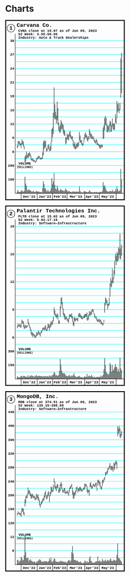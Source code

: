 <h1>Charts</h1>
<svg width="4.0in" height="6.0in" viewBox="0 0 624 936" xmlns="http://www.w3.org/2000/svg" version="1.1">
<path d="M52 864 H623 m0 -36 H52 m0 -36 H623 m0 -36 H52 m0 -36 H623 m0 -36 H52 m0 -36 H623 m0 -36 H52 m0 -36 H623 m0 -36 H52 m0 -36 H623 m0 -36 H52 m0 -36 H623 m0 -36 H52 m0 -36 H623 m0 -36 H52 m0 -36 H623 m0 -36 H52 m0 -36 H623 m0 -36 H52 m0 -36 H623 m0 -36 H52 m0 -36 " fill="none" stroke="cyan" stroke-width="2" />
<path d="M1 1 H623 V935 H1 z" fill="none" stroke="black" stroke-width="8" />
<path d="M52 72 V900 H623" fill="none" stroke="black" stroke-width="2" />
<circle cx="30" cy="43" r="20" fill="none" stroke="black" stroke-width="2" />
<text x="30" y="51" font-family="courier" font-size="28" font-weight="bold" fill="black" text-anchor="middle">1</text>
<text x="60" y="36" font-family="courier" font-size="28" font-weight="bold" fill="black" text-anchor="start">Carvana Co.</text>
<text x="68" y="61" font-family="courier" font-size="18" font-weight="bold" fill="black" text-anchor="start">CVNA close at 19.07 as of Jun 09, 2023</text>
<text x="68" y="79" font-family="courier" font-size="18" font-weight="bold" fill="black" text-anchor="start">52 Week: 3.55-58.05</text>
<text x="68" y="97" font-family="courier" font-size="18" font-weight="bold" fill="black" text-anchor="start">Industry: Auto &amp; Truck Dealerships</text>
<!-- y_diff=3.00 (2.97) high=27.33 low=3.55 mid=15.44 -->
<!-- y_diff=3.00 high=30.00 low=6.00 mid=18.00 -->
<text x="47" y="114" font-family="courier" font-size="18" font-weight="bold" fill="black" text-anchor="end">30</text>
<text x="47" y="186" font-family="courier" font-size="18" font-weight="bold" fill="black" text-anchor="end">27</text>
<text x="47" y="258" font-family="courier" font-size="18" font-weight="bold" fill="black" text-anchor="end">24</text>
<text x="47" y="330" font-family="courier" font-size="18" font-weight="bold" fill="black" text-anchor="end">21</text>
<text x="47" y="402" font-family="courier" font-size="18" font-weight="bold" fill="black" text-anchor="end">18</text>
<text x="47" y="474" font-family="courier" font-size="18" font-weight="bold" fill="black" text-anchor="end">15</text>
<text x="47" y="546" font-family="courier" font-size="18" font-weight="bold" fill="black" text-anchor="end">12</text>
<text x="47" y="618" font-family="courier" font-size="18" font-weight="bold" fill="black" text-anchor="end">9</text>
<text x="47" y="690" font-family="courier" font-size="18" font-weight="bold" fill="black" text-anchor="end">6</text>
<path d="M607 172 v207 M603 201 v203 M599 432 v34 M595 462 v22 M591 433 v37 M587 438 v40 M583 421 v90 M579 510 v28 M575 490 v44 M571 540 v30 M567 537 v34 M563 539 v27 M559 512 v41 M555 546 v33 M551 530 v51 M547 524 v26 M543 543 v39 M539 552 v21 M535 549 v34 M531 543 v39 M527 510 v38 M523 499 v44 M519 509 v63 M515 547 v68 M511 559 v58 M507 649 v12 M503 647 v12 M499 651 v15 M495 648 v19 M491 648 v14 M487 644 v9 M483 639 v10 M479 624 v24 M475 619 v16 M471 629 v13 M467 623 v14 M463 615 v13 M459 605 v12 M455 606 v12 M451 592 v26 M447 593 v13 M443 580 v36 M439 567 v30 M435 603 v17 M431 611 v20 M427 602 v23 M423 594 v18 M419 584 v25 M415 593 v24 M411 612 v22 M407 638 v12 M403 642 v12 M399 625 v21 M395 624 v12 M391 600 v38 M387 582 v44 M383 633 v21 M379 640 v22 M375 638 v21 M371 645 v22 M367 655 v17 M363 636 v33 M359 645 v17 M355 626 v29 M351 604 v23 M347 606 v14 M343 598 v18 M339 578 v30 M335 582 v22 M331 594 v31 M327 598 v21 M323 590 v30 M319 612 v27 M315 610 v36 M311 577 v25 M307 568 v30 M303 545 v44 M299 542 v24 M295 530 v35 M291 520 v54 M287 546 v40 M283 555 v28 M279 534 v39 M275 458 v86 M271 425 v95 M267 497 v40 M263 477 v37 M259 438 v78 M255 351 v155 M251 483 v108 M247 559 v49 M243 567 v66 M239 633 v42 M235 656 v24 M231 667 v14 M227 646 v22 M223 650 v21 M219 670 v11 M215 664 v18 M211 628 v33 M207 630 v33 M203 625 v46 M199 633 v70 M195 688 v32 M191 716 v7 M187 713 v9 M183 717 v8 M179 709 v9 M175 705 v13 M171 710 v11 M167 714 v10 M163 719 v16 M159 733 v7 M155 731 v7 M151 727 v6 M147 725 v11 M143 719 v12 M139 721 v9 M135 708 v19 M131 695 v14 M127 686 v19 M123 693 v20 M119 692 v24 M115 703 v12 M111 685 v36 M107 702 v32 M103 710 v31 M99 655 v16 M95 632 v25 M91 631 v17 M87 621 v24 M83 642 v22 M79 640 v12 M75 632 v17 M71 629 v13 M67 630 v28 M63 653 v13 " fill="none" stroke="black" stroke-width="2" stroke-linecap="round" />
<!-- vol_mul=1000000 vol_high=175.781000 postfix=[MILLIONS] y_diff=100.0 -->
<text x="47" y="762" font-family="courier" font-size="18" font-weight="bold" fill="black" text-anchor="end">200</text>
<text x="47" y="834" font-family="courier" font-size="18" font-weight="bold" fill="black" text-anchor="end">100</text>
<text x="102" y="750" font-family="courier" font-size="18" font-weight="bold" fill="black" text-anchor="middle">VOLUME</text>
<text x="102" y="768" font-family="courier" font-size="14" font-weight="bold" fill="black" text-anchor="middle">(MILLIONS)</text>
<path d="M607 900 v-71 M603 900 v-126 M599 900 v-15 M595 900 v-11 M591 900 v-10 M587 900 v-22 M583 900 v-35 M579 900 v-12 M575 900 v-22 M571 900 v-9 M567 900 v-9 M563 900 v-10 M559 900 v-18 M555 900 v-9 M551 900 v-11 M547 900 v-11 M543 900 v-10 M539 900 v-7 M535 900 v-9 M531 900 v-11 M527 900 v-17 M523 900 v-30 M519 900 v-40 M515 900 v-36 M511 900 v-57 M507 900 v-12 M503 900 v-5 M499 900 v-7 M495 900 v-7 M491 900 v-5 M487 900 v-5 M483 900 v-3 M479 900 v-6 M475 900 v-6 M471 900 v-4 M467 900 v-6 M463 900 v-5 M459 900 v-4 M455 900 v-4 M451 900 v-6 M447 900 v-5 M443 900 v-11 M439 900 v-15 M435 900 v-6 M431 900 v-5 M427 900 v-6 M423 900 v-6 M419 900 v-9 M415 900 v-9 M411 900 v-11 M407 900 v-4 M403 900 v-4 M399 900 v-5 M395 900 v-5 M391 900 v-13 M387 900 v-35 M383 900 v-7 M379 900 v-6 M375 900 v-9 M371 900 v-8 M367 900 v-6 M363 900 v-8 M359 900 v-7 M355 900 v-11 M351 900 v-7 M347 900 v-5 M343 900 v-7 M339 900 v-7 M335 900 v-10 M331 900 v-11 M327 900 v-8 M323 900 v-14 M319 900 v-17 M315 900 v-25 M311 900 v-15 M307 900 v-9 M303 900 v-14 M299 900 v-14 M295 900 v-15 M291 900 v-22 M287 900 v-18 M283 900 v-12 M279 900 v-13 M275 900 v-26 M271 900 v-39 M267 900 v-18 M263 900 v-23 M259 900 v-43 M255 900 v-106 M251 900 v-62 M247 900 v-47 M243 900 v-78 M239 900 v-25 M235 900 v-13 M231 900 v-8 M227 900 v-9 M223 900 v-18 M219 900 v-9 M215 900 v-12 M211 900 v-25 M207 900 v-24 M203 900 v-48 M199 900 v-62 M195 900 v-27 M191 900 v-4 M187 900 v-6 M183 900 v-6 M179 900 v-7 M175 900 v-8 M171 900 v-9 M167 900 v-8 M163 900 v-12 M159 900 v-8 M155 900 v-7 M151 900 v-5 M147 900 v-12 M143 900 v-9 M139 900 v-7 M135 900 v-12 M131 900 v-13 M127 900 v-19 M123 900 v-16 M119 900 v-19 M115 900 v-13 M111 900 v-38 M107 900 v-50 M103 900 v-85 M99 900 v-11 M95 900 v-8 M91 900 v-9 M87 900 v-16 M83 900 v-12 M79 900 v-6 M75 900 v-7 M71 900 v-6 M67 900 v-17 M63 900 v-9 " fill="none" stroke="black" stroke-width="2" stroke-linecap="round" />
<path d="M579 900 v36 M491 900 v36 M415 900 v36 M323 900 v36 M247 900 v36 M167 900 v36 M83 900 v36 " fill="none" stroke="black" stroke-width="2" stroke-linecap="round" />
<!-- dt_cnt=7 -->
<text x="125" y="923" font-family="courier" font-size="18" font-weight="bold" fill="black" text-anchor="middle">Dec'22</text>
<text x="207" y="923" font-family="courier" font-size="18" font-weight="bold" fill="black" text-anchor="middle">Jan'23</text>
<text x="285" y="923" font-family="courier" font-size="18" font-weight="bold" fill="black" text-anchor="middle">Feb'23</text>
<text x="369" y="923" font-family="courier" font-size="18" font-weight="bold" fill="black" text-anchor="middle">Mar'23</text>
<text x="453" y="923" font-family="courier" font-size="18" font-weight="bold" fill="black" text-anchor="middle">Apr'23</text>
<text x="535" y="923" font-family="courier" font-size="18" font-weight="bold" fill="black" text-anchor="middle">May'23</text>
</svg>

<br>
<br>

<svg width="4.0in" height="6.0in" viewBox="0 0 624 936" xmlns="http://www.w3.org/2000/svg" version="1.1">
<path d="M52 864 H623 m0 -36 H52 m0 -36 H623 m0 -36 H52 m0 -36 H623 m0 -36 H52 m0 -36 H623 m0 -36 H52 m0 -36 H623 m0 -36 H52 m0 -36 H623 m0 -36 H52 m0 -36 H623 m0 -36 H52 m0 -36 H623 m0 -36 H52 m0 -36 H623 m0 -36 H52 m0 -36 H623 m0 -36 H52 m0 -36 H623 m0 -36 H52 m0 -36 " fill="none" stroke="cyan" stroke-width="2" />
<path d="M1 1 H623 V935 H1 z" fill="none" stroke="black" stroke-width="8" />
<path d="M52 72 V900 H623" fill="none" stroke="black" stroke-width="2" />
<circle cx="30" cy="43" r="20" fill="none" stroke="black" stroke-width="2" />
<text x="30" y="51" font-family="courier" font-size="28" font-weight="bold" fill="black" text-anchor="middle">2</text>
<text x="60" y="36" font-family="courier" font-size="28" font-weight="bold" fill="black" text-anchor="start">Palantir Technologies Inc.</text>
<text x="68" y="61" font-family="courier" font-size="18" font-weight="bold" fill="black" text-anchor="start">PLTR close at 15.02 as of Jun 09, 2023</text>
<text x="68" y="79" font-family="courier" font-size="18" font-weight="bold" fill="black" text-anchor="start">52 Week: 5.92-17.16</text>
<text x="68" y="97" font-family="courier" font-size="18" font-weight="bold" fill="black" text-anchor="start">Industry: Software—Infrastructure</text>
<!-- y_diff=1.50 (1.41) high=17.16 low=5.92 mid=11.54 -->
<!-- y_diff=1.50 high=18.00 low=6.00 mid=12.00 -->
<text x="47" y="114" font-family="courier" font-size="18" font-weight="bold" fill="black" text-anchor="end">18</text>
<text x="47" y="258" font-family="courier" font-size="18" font-weight="bold" fill="black" text-anchor="end">15</text>
<text x="47" y="402" font-family="courier" font-size="18" font-weight="bold" fill="black" text-anchor="end">12</text>
<text x="47" y="546" font-family="courier" font-size="18" font-weight="bold" fill="black" text-anchor="end">9</text>
<text x="47" y="690" font-family="courier" font-size="18" font-weight="bold" fill="black" text-anchor="end">6</text>
<path d="M607 204 v55 M603 223 v57 M599 148 v126 M595 224 v31 M591 218 v64 M587 250 v41 M583 241 v48 M579 262 v46 M575 251 v36 M571 290 v66 M567 337 v42 M563 375 v29 M559 327 v74 M555 390 v34 M551 376 v42 M547 405 v68 M543 478 v39 M539 509 v13 M535 511 v27 M531 491 v25 M527 484 v21 M523 477 v40 M519 506 v49 M515 594 v12 M511 609 v11 M507 611 v11 M503 603 v11 M499 592 v23 M495 596 v7 M491 588 v18 M487 592 v9 M483 592 v12 M479 587 v13 M475 576 v14 M471 577 v6 M467 564 v17 M463 556 v8 M459 539 v14 M455 538 v12 M451 544 v21 M447 554 v12 M443 550 v22 M439 550 v21 M435 566 v25 M431 581 v16 M427 556 v38 M423 562 v14 M419 562 v15 M415 564 v19 M411 569 v15 M407 576 v9 M403 582 v7 M399 572 v18 M395 571 v13 M391 561 v19 M387 558 v20 M383 563 v16 M379 583 v18 M375 586 v9 M371 584 v10 M367 588 v13 M363 581 v17 M359 580 v46 M355 603 v19 M351 575 v27 M347 560 v24 M343 567 v11 M339 566 v12 M335 564 v24 M331 586 v22 M327 592 v10 M323 583 v14 M319 576 v12 M315 578 v15 M311 564 v27 M307 558 v22 M303 535 v33 M299 505 v30 M295 477 v34 M291 480 v53 M287 525 v51 M283 598 v15 M279 594 v19 M275 567 v23 M271 560 v19 M267 568 v16 M263 562 v14 M259 544 v25 M255 529 v35 M251 577 v25 M247 596 v21 M243 606 v12 M239 600 v28 M235 614 v19 M231 623 v27 M227 615 v20 M223 616 v20 M219 633 v16 M215 641 v10 M211 621 v20 M207 628 v20 M203 635 v9 M199 633 v12 M195 636 v11 M191 649 v11 M187 651 v12 M183 662 v17 M179 660 v11 M175 651 v14 M171 653 v17 M167 663 v11 M163 658 v20 M159 675 v10 M155 673 v14 M151 669 v11 M147 665 v9 M143 659 v23 M139 658 v16 M135 644 v24 M131 632 v15 M127 621 v13 M123 607 v16 M119 589 v23 M115 621 v10 M111 626 v7 M107 623 v15 M103 619 v15 M99 626 v15 M95 602 v28 M91 599 v12 M87 593 v19 M83 611 v22 M79 621 v12 M75 616 v12 M71 619 v7 M67 615 v14 M63 624 v12 " fill="none" stroke="black" stroke-width="2" stroke-linecap="round" />
<!-- vol_mul=1000000 vol_high=227.244100 postfix=[MILLIONS] y_diff=150.0 -->
<text x="47" y="762" font-family="courier" font-size="18" font-weight="bold" fill="black" text-anchor="end">300</text>
<text x="47" y="834" font-family="courier" font-size="18" font-weight="bold" fill="black" text-anchor="end">150</text>
<text x="102" y="750" font-family="courier" font-size="18" font-weight="bold" fill="black" text-anchor="middle">VOLUME</text>
<text x="102" y="768" font-family="courier" font-size="14" font-weight="bold" fill="black" text-anchor="middle">(MILLIONS)</text>
<path d="M607 900 v-45 M603 900 v-55 M599 900 v-109 M595 900 v-35 M591 900 v-52 M587 900 v-38 M583 900 v-60 M579 900 v-62 M575 900 v-76 M571 900 v-61 M567 900 v-51 M563 900 v-43 M559 900 v-71 M555 900 v-36 M551 900 v-71 M547 900 v-82 M543 900 v-30 M539 900 v-20 M535 900 v-25 M531 900 v-29 M527 900 v-35 M523 900 v-71 M519 900 v-107 M515 900 v-50 M511 900 v-21 M507 900 v-14 M503 900 v-11 M499 900 v-18 M495 900 v-9 M491 900 v-11 M487 900 v-10 M483 900 v-10 M479 900 v-10 M475 900 v-9 M471 900 v-7 M467 900 v-11 M463 900 v-8 M459 900 v-10 M455 900 v-12 M451 900 v-20 M447 900 v-13 M443 900 v-13 M439 900 v-17 M435 900 v-14 M431 900 v-11 M427 900 v-26 M423 900 v-11 M419 900 v-10 M415 900 v-12 M411 900 v-10 M407 900 v-7 M403 900 v-7 M399 900 v-9 M395 900 v-8 M391 900 v-10 M387 900 v-16 M383 900 v-13 M379 900 v-12 M375 900 v-10 M371 900 v-9 M367 900 v-13 M363 900 v-16 M359 900 v-30 M355 900 v-20 M351 900 v-13 M347 900 v-18 M343 900 v-12 M339 900 v-13 M335 900 v-20 M331 900 v-17 M327 900 v-13 M323 900 v-15 M319 900 v-16 M315 900 v-19 M311 900 v-28 M307 900 v-26 M303 900 v-31 M299 900 v-29 M295 900 v-42 M291 900 v-73 M287 900 v-103 M283 900 v-41 M279 900 v-20 M275 900 v-16 M271 900 v-16 M267 900 v-20 M263 900 v-18 M259 900 v-31 M255 900 v-34 M251 900 v-24 M247 900 v-19 M243 900 v-13 M239 900 v-18 M235 900 v-13 M231 900 v-17 M227 900 v-10 M223 900 v-15 M219 900 v-13 M215 900 v-11 M211 900 v-15 M207 900 v-14 M203 900 v-10 M199 900 v-14 M195 900 v-12 M191 900 v-13 M187 900 v-14 M183 900 v-14 M179 900 v-16 M175 900 v-15 M171 900 v-14 M167 900 v-13 M163 900 v-20 M159 900 v-14 M155 900 v-16 M151 900 v-9 M147 900 v-13 M143 900 v-16 M139 900 v-14 M135 900 v-19 M131 900 v-15 M127 900 v-12 M123 900 v-10 M119 900 v-19 M115 900 v-10 M111 900 v-11 M107 900 v-11 M103 900 v-13 M99 900 v-15 M95 900 v-15 M91 900 v-9 M87 900 v-16 M83 900 v-15 M79 900 v-10 M75 900 v-9 M71 900 v-5 M67 900 v-11 M63 900 v-13 " fill="none" stroke="black" stroke-width="2" stroke-linecap="round" />
<path d="M579 900 v36 M491 900 v36 M415 900 v36 M323 900 v36 M247 900 v36 M167 900 v36 M83 900 v36 " fill="none" stroke="black" stroke-width="2" stroke-linecap="round" />
<!-- dt_cnt=7 -->
<text x="125" y="923" font-family="courier" font-size="18" font-weight="bold" fill="black" text-anchor="middle">Dec'22</text>
<text x="207" y="923" font-family="courier" font-size="18" font-weight="bold" fill="black" text-anchor="middle">Jan'23</text>
<text x="285" y="923" font-family="courier" font-size="18" font-weight="bold" fill="black" text-anchor="middle">Feb'23</text>
<text x="369" y="923" font-family="courier" font-size="18" font-weight="bold" fill="black" text-anchor="middle">Mar'23</text>
<text x="453" y="923" font-family="courier" font-size="18" font-weight="bold" fill="black" text-anchor="middle">Apr'23</text>
<text x="535" y="923" font-family="courier" font-size="18" font-weight="bold" fill="black" text-anchor="middle">May'23</text>
</svg>

<br>
<br>

<svg width="4.0in" height="6.0in" viewBox="0 0 624 936" xmlns="http://www.w3.org/2000/svg" version="1.1">
<path d="M52 864 H623 m0 -36 H52 m0 -36 H623 m0 -36 H52 m0 -36 H623 m0 -36 H52 m0 -36 H623 m0 -36 H52 m0 -36 H623 m0 -36 H52 m0 -36 H623 m0 -36 H52 m0 -36 H623 m0 -36 H52 m0 -36 H623 m0 -36 H52 m0 -36 H623 m0 -36 H52 m0 -36 H623 m0 -36 H52 m0 -36 H623 m0 -36 H52 m0 -36 " fill="none" stroke="cyan" stroke-width="2" />
<path d="M1 1 H623 V935 H1 z" fill="none" stroke="black" stroke-width="8" />
<path d="M52 72 V900 H623" fill="none" stroke="black" stroke-width="2" />
<circle cx="30" cy="43" r="20" fill="none" stroke="black" stroke-width="2" />
<text x="30" y="51" font-family="courier" font-size="28" font-weight="bold" fill="black" text-anchor="middle">3</text>
<text x="60" y="36" font-family="courier" font-size="28" font-weight="bold" fill="black" text-anchor="start">MongoDB, Inc.</text>
<text x="68" y="61" font-family="courier" font-size="18" font-weight="bold" fill="black" text-anchor="start">MDB close at 374.51 as of Jun 09, 2023</text>
<text x="68" y="79" font-family="courier" font-size="18" font-weight="bold" fill="black" text-anchor="start">52 Week: 135.15-398.89</text>
<text x="68" y="97" font-family="courier" font-size="18" font-weight="bold" fill="black" text-anchor="start">Industry: Software—Infrastructure</text>
<!-- y_diff=40.00 (32.65) high=398.89 low=137.70 mid=268.30 -->
<!-- y_diff=40.00 high=440.00 low=120.00 mid=280.00 -->
<text x="47" y="114" font-family="courier" font-size="18" font-weight="bold" fill="black" text-anchor="end">440</text>
<text x="47" y="186" font-family="courier" font-size="18" font-weight="bold" fill="black" text-anchor="end">400</text>
<text x="47" y="258" font-family="courier" font-size="18" font-weight="bold" fill="black" text-anchor="end">360</text>
<text x="47" y="330" font-family="courier" font-size="18" font-weight="bold" fill="black" text-anchor="end">320</text>
<text x="47" y="402" font-family="courier" font-size="18" font-weight="bold" fill="black" text-anchor="end">280</text>
<text x="47" y="474" font-family="courier" font-size="18" font-weight="bold" fill="black" text-anchor="end">240</text>
<text x="47" y="546" font-family="courier" font-size="18" font-weight="bold" fill="black" text-anchor="end">200</text>
<text x="47" y="618" font-family="courier" font-size="18" font-weight="bold" fill="black" text-anchor="end">160</text>
<text x="47" y="690" font-family="courier" font-size="18" font-weight="bold" fill="black" text-anchor="end">120</text>
<path d="M607 207 v24 M603 222 v20 M599 194 v46 M595 181 v28 M591 193 v29 M587 183 v50 M583 369 v34 M579 362 v16 M575 366 v18 M571 375 v33 M567 372 v28 M563 397 v20 M559 387 v21 M555 389 v20 M551 392 v16 M547 374 v21 M543 386 v18 M539 399 v7 M535 400 v23 M531 414 v16 M527 422 v10 M523 420 v20 M519 446 v12 M515 453 v15 M511 463 v14 M507 461 v31 M503 495 v16 M499 493 v14 M495 472 v24 M491 466 v19 M487 461 v16 M483 461 v30 M479 501 v15 M475 476 v23 M471 477 v12 M467 487 v9 M463 482 v13 M459 482 v9 M455 492 v12 M451 491 v16 M447 474 v22 M443 477 v22 M439 512 v30 M435 513 v11 M431 510 v21 M427 492 v30 M423 484 v9 M419 482 v13 M415 480 v27 M411 500 v13 M407 504 v7 M403 512 v8 M399 508 v12 M395 502 v16 M391 496 v18 M387 500 v19 M383 504 v14 M379 507 v19 M375 496 v12 M371 500 v20 M367 515 v21 M363 524 v18 M359 527 v31 M355 519 v38 M351 500 v37 M347 482 v14 M343 491 v14 M339 495 v12 M335 503 v23 M331 527 v15 M327 515 v18 M323 521 v7 M319 521 v9 M315 522 v11 M311 504 v25 M307 503 v15 M303 514 v12 M299 508 v17 M295 480 v29 M291 471 v21 M287 484 v35 M283 501 v25 M279 508 v18 M275 485 v18 M271 482 v19 M267 494 v24 M263 492 v18 M259 471 v32 M255 453 v20 M251 486 v32 M247 513 v11 M243 500 v22 M239 495 v38 M235 524 v20 M231 542 v34 M227 520 v21 M223 526 v21 M219 540 v19 M215 541 v18 M211 517 v22 M207 527 v25 M203 542 v22 M199 556 v13 M195 559 v16 M191 570 v15 M187 577 v13 M183 587 v16 M179 566 v26 M175 552 v17 M171 536 v28 M167 542 v12 M163 533 v27 M159 555 v9 M155 548 v16 M151 544 v10 M147 543 v12 M143 533 v15 M139 536 v20 M135 535 v22 M131 527 v18 M127 515 v21 M123 515 v15 M119 501 v34 M115 533 v20 M111 542 v13 M107 547 v33 M103 563 v34 M99 629 v15 M95 611 v28 M91 607 v17 M87 607 v20 M83 625 v27 M79 634 v9 M75 632 v10 M71 631 v5 M67 625 v12 M63 634 v9 " fill="none" stroke="black" stroke-width="2" stroke-linecap="round" />
<!-- vol_mul=1000000 vol_high=12.542100 postfix=[MILLIONS] y_diff=6.0 -->
<text x="47" y="762" font-family="courier" font-size="18" font-weight="bold" fill="black" text-anchor="end">12</text>
<text x="47" y="834" font-family="courier" font-size="18" font-weight="bold" fill="black" text-anchor="end">6</text>
<text x="102" y="750" font-family="courier" font-size="18" font-weight="bold" fill="black" text-anchor="middle">VOLUME</text>
<text x="102" y="768" font-family="courier" font-size="14" font-weight="bold" fill="black" text-anchor="middle">(MILLIONS)</text>
<path d="M607 900 v-15 M603 900 v-19 M599 900 v-26 M595 900 v-33 M591 900 v-33 M587 900 v-109 M583 900 v-50 M579 900 v-22 M575 900 v-18 M571 900 v-22 M567 900 v-25 M563 900 v-20 M559 900 v-17 M555 900 v-19 M551 900 v-31 M547 900 v-26 M543 900 v-18 M539 900 v-20 M535 900 v-23 M531 900 v-20 M527 900 v-15 M523 900 v-25 M519 900 v-20 M515 900 v-15 M511 900 v-21 M507 900 v-29 M503 900 v-16 M499 900 v-12 M495 900 v-20 M491 900 v-19 M487 900 v-16 M483 900 v-41 M479 900 v-17 M475 900 v-15 M471 900 v-14 M467 900 v-10 M463 900 v-8 M459 900 v-11 M455 900 v-8 M451 900 v-16 M447 900 v-20 M443 900 v-42 M439 900 v-31 M435 900 v-12 M431 900 v-11 M427 900 v-18 M423 900 v-9 M419 900 v-17 M415 900 v-20 M411 900 v-9 M407 900 v-8 M403 900 v-7 M399 900 v-8 M395 900 v-14 M391 900 v-14 M387 900 v-12 M383 900 v-12 M379 900 v-18 M375 900 v-20 M371 900 v-17 M367 900 v-23 M363 900 v-23 M359 900 v-24 M355 900 v-57 M351 900 v-95 M347 900 v-63 M343 900 v-21 M339 900 v-15 M335 900 v-21 M331 900 v-23 M327 900 v-17 M323 900 v-13 M319 900 v-8 M315 900 v-13 M311 900 v-13 M307 900 v-15 M303 900 v-14 M299 900 v-15 M295 900 v-18 M291 900 v-15 M287 900 v-19 M283 900 v-13 M279 900 v-14 M275 900 v-12 M271 900 v-15 M267 900 v-14 M263 900 v-16 M259 900 v-28 M255 900 v-32 M251 900 v-20 M247 900 v-14 M243 900 v-14 M239 900 v-35 M235 900 v-22 M231 900 v-32 M227 900 v-17 M223 900 v-14 M219 900 v-13 M215 900 v-18 M211 900 v-16 M207 900 v-16 M203 900 v-17 M199 900 v-15 M195 900 v-15 M191 900 v-13 M187 900 v-19 M183 900 v-24 M179 900 v-27 M175 900 v-20 M171 900 v-20 M167 900 v-12 M163 900 v-15 M159 900 v-7 M155 900 v-13 M151 900 v-16 M147 900 v-13 M143 900 v-14 M139 900 v-18 M135 900 v-20 M131 900 v-27 M127 900 v-23 M123 900 v-17 M119 900 v-34 M115 900 v-33 M111 900 v-32 M107 900 v-66 M103 900 v-150 M99 900 v-48 M95 900 v-23 M91 900 v-21 M87 900 v-34 M83 900 v-40 M79 900 v-20 M75 900 v-19 M71 900 v-10 M67 900 v-24 M63 900 v-23 " fill="none" stroke="black" stroke-width="2" stroke-linecap="round" />
<path d="M579 900 v36 M491 900 v36 M415 900 v36 M323 900 v36 M247 900 v36 M167 900 v36 M83 900 v36 " fill="none" stroke="black" stroke-width="2" stroke-linecap="round" />
<!-- dt_cnt=7 -->
<text x="125" y="923" font-family="courier" font-size="18" font-weight="bold" fill="black" text-anchor="middle">Dec'22</text>
<text x="207" y="923" font-family="courier" font-size="18" font-weight="bold" fill="black" text-anchor="middle">Jan'23</text>
<text x="285" y="923" font-family="courier" font-size="18" font-weight="bold" fill="black" text-anchor="middle">Feb'23</text>
<text x="369" y="923" font-family="courier" font-size="18" font-weight="bold" fill="black" text-anchor="middle">Mar'23</text>
<text x="453" y="923" font-family="courier" font-size="18" font-weight="bold" fill="black" text-anchor="middle">Apr'23</text>
<text x="535" y="923" font-family="courier" font-size="18" font-weight="bold" fill="black" text-anchor="middle">May'23</text>
</svg>
